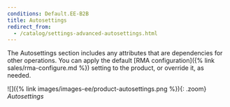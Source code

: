 ```yaml
---
conditions: Default.EE-B2B
title: Autosettings
redirect_from: 
  - /catalog/settings-advanced-autosettings.html
---
```


The Autosettings section includes any attributes that are dependencies for other operations. You can apply the default [RMA configuration]({% link sales/rma-configure.md %}) setting to the product, or override it, as needed.

![]({% link images/images-ee/product-autosettings.png %}){: .zoom}
*Autosettings*
